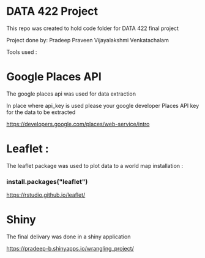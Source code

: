 # DATA 422 Project 
This repo was created to hold code folder for DATA 422 final project 

Project done by:
Pradeep 
Praveen 
Vijayalakshmi 
Venkatachalam


Tools used :
# Google Places API
The google places api was used for data extraction 

In place where api_key is used please your google developer Places API key for the data to be extracted

https://developers.google.com/places/web-service/intro

# Leaflet :
The leaflet package was used to plot data to a world map 
installation :
### install.packages("leaflet")


https://rstudio.github.io/leaflet/

# Shiny 
The final delivary was done in a shiny application 

https://pradeep-b.shinyapps.io/wrangling_project/

